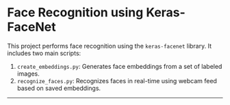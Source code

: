 # Face Recognition using Keras-FaceNet

This project performs face recognition using the `keras-facenet` library. It includes two main scripts:

1. `create_embeddings.py`: Generates face embeddings from a set of labeled images.
2. `recognize_faces.py`: Recognizes faces in real-time using webcam feed based on saved embeddings.

---

